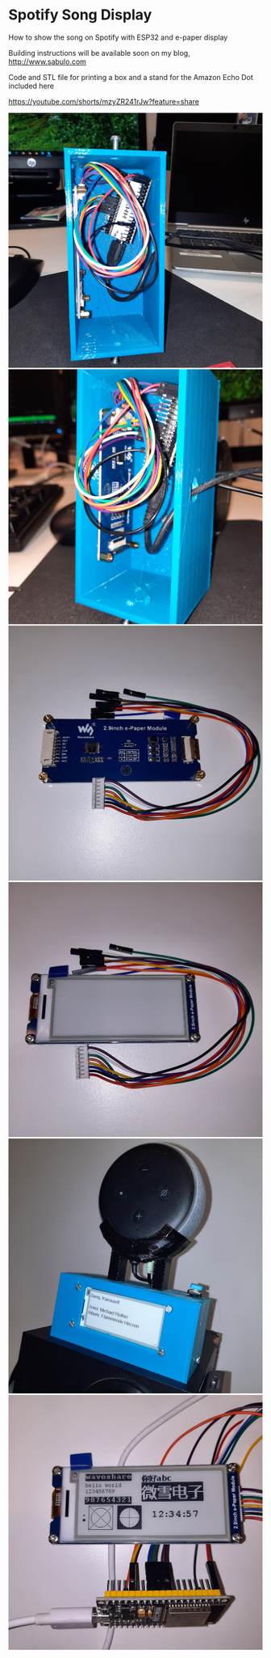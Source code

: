 # Spotify Song Display

How to show the song on Spotify with ESP32 and e-paper display

Building instructions will be available soon on my blog, http://www.sabulo.com

Code and STL file for printing a box and a stand for the Amazon Echo Dot included here

https://youtube.com/shorts/mzyZR241rJw?feature=share

![Screenshot](20220405_094150.jpg)
![Screenshot](20220405_094155.jpg)
![Screenshot](20220405_094235.jpg)
![Screenshot](20220405_094245.jpg)
![Screenshot](20220405_094801.jpg)
![Screenshot](20220412_105039.jpg)

